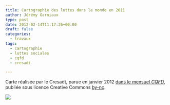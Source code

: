 ```yaml
---
title: Cartographie des luttes dans le monde en 2011
author: Jérémy Garniaux
type: post
date: 2012-02-14T11:17:26+00:00
draft: false
categories:
  - travaux
tags:
  - cartographie
  - luttes sociales
  - cqfd
  - cresadt

---
```

Carte réalisée par le Cresadt, parue en jan­vi­er 2012 <a href="http://cqfd-journal.org/Cartographie-des-luttes-dans-le" target="_blank">dans le men­su­el <i>CQFD</i></a>, pub­liée sous licence Cre­ative Com­mons <a href="http://creativecommons.org/licenses/by-nc/2.0/fr/" target="_blank">by-nc</a>.

![](/albums/carnet/mouvements_sociaux_dans_le_monde_en_2011.png)